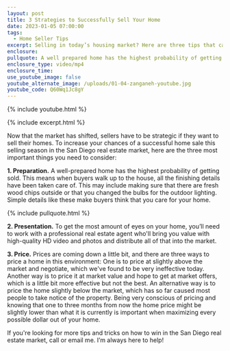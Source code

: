 ```yaml
---
layout: post
title: 3 Strategies to Successfully Sell Your Home
date: 2023-01-05 07:00:00
tags:
  - Home Seller Tips
excerpt: Selling in today’s housing market? Here are three tips that can help you.
enclosure:
pullquote: A well prepared home has the highest probability of getting sold.
enclosure_type: video/mp4
enclosure_time:
use_youtube_image: false
youtube_alternate_image: /uploads/01-04-zanganeh-youtube.jpg
youtube_code: Q60Wq1Jc8gY
---
```

{% include youtube.html %}

{% include excerpt.html %}

Now that the market has shifted, sellers have to be strategic if they want to sell their homes. To increase your chances of a successful home sale this selling season in the San Diego real estate market, here are the three most important things you need to consider:

**1\. Preparation.** A well-prepared home has the highest probability of getting sold. This means when buyers walk up to the house, all the finishing details have been taken care of. This may include making sure that there are fresh wood chips outside or that you changed the bulbs for the outdoor lighting. Simple details like these make buyers think that you care for your home.

{% include pullquote.html %}

**2\. Presentation.** To get the most amount of eyes on your home, you’ll need to work with a professional real estate agent who'll bring you value with high-quality HD video and photos and distribute all of that into the market.

**3\. Price.** Prices are coming down a little bit, and there are three ways to price a home in this environment: One is to price at slightly above the market and negotiate, which we've found to be very ineffective today. Another way is to price it at market value and hope to get at market offers, which is a little bit more effective but not the best. An alternative way is to price the home slightly below the market, which has so far caused most people to take notice of the property. Being very conscious of pricing and knowing that one to three months from now the home price might be slightly lower than what it is currently is important when maximizing every possible dollar out of your home.

If you're looking for more tips and tricks on how to win in the San Diego real estate market, call or email me. I’m always here to help\!